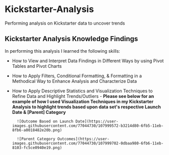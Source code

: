 # Kickstarter-Analysis

Performing analysis on Kickstarter data to uncover trends

## Kickstarter Analysis Knowledge Findings 

In performing this analysis I learned the following skills: 

- How to View and Interpret Data Findings in Different Ways by using Pivot Tables and Pivot Charts

- How to Apply Filters, Conditional Formatting, & Formatting in a Methodical Way to Enhance Analysis and Characterize Data

- How to Apply Descriptive Statistics and Visualization Techniques to Refine Data and Highlight Trends/Outliers
		- **Please see below for an example of how I used Visualization Techniques in my Kickstarter Analysis to highlight trends based upon data set's respective Launch Date & [Parent] Category**

		![Outcome Based on Launch Date](https://user-images.githubusercontent.com/77044730/107999572-b3214d80-6fb5-11eb-8fb6-a0018482e20b.png)

		![Parent Category Outcomes](https://user-images.githubusercontent.com/77044730/107999702-0dbaa980-6fb6-11eb-8103-fc5ce0940e19.png)
